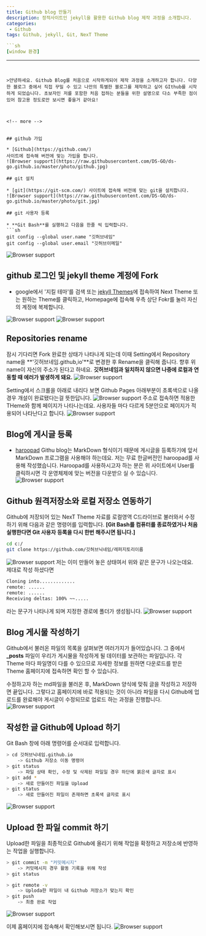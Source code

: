 ```yaml
---
title: Github blog 만들기
description: 정적사이트인 jekyll을 활용한 Github blog 제작 과정을 소개합니다.
categories:
 - Github
tags: Github, jekyll, Git, NexT Theme

```sh
[window 환경]
```
---
```


>안녕하세요. Github Blog를 처음으로 시작하게되어 제작 과정을 소개하고자 합니다. 다양한 블로그 중에서 직접 꾸밀 수 있고 나만의 특별한 블로그를 제작하고 싶어 GIthub를 시작하게 되었습니다. 초보자인 저를 포함한 처음 접하는 분들을 위한 설명으로 다소 부족한 점이 있어 참고용 정도로만 보시면 좋을거 같아요!



<!-- more -->


## github 가입

* [Github](https://github.com/)
사이트에 접속해 버전에 맞는 가입을 합니다.
![Browser support](https://raw.githubusercontent.com/DS-GO/ds-go.github.io/master/photo/github.jpg)

## git 설치

* [git](https://git-scm.com/) 사이트에 접속해 버전에 맞는 git을 설치합니다.
![Browser support](https://raw.githubusercontent.com/DS-GO/ds-go.github.io/master/photo/git.jpg)

## git 사용자 등록

* **Git Bash**를 실행하고 다음을 한줄 씩 입력합니다.
```sh
git config --global user.name "깃허브네임"
git config --global user.email "깃허브이메일"
```
![Browser support](https://raw.githubusercontent.com/DS-GO/ds-go.github.io/master/photo/git_01.jpg)


## github 로그인 및 jekyll theme 계정에 Fork

* google에서 '지킬 테마'를 검색 또는 [jekyll Themes](http://jekyllthemes.org/)에 접속하여 Next Theme 또는 원하는 Theme를 클릭하고, Homepage에 접속해 우측 상단 Fokr를 눌러 자신의 계정에 복제합니다.

![Browser support](https://raw.githubusercontent.com/DS-GO/ds-go.github.io/master/photo/jekylltheme.jpg)
![Browser support](https://raw.githubusercontent.com/DS-GO/ds-go.github.io/master/photo/next_homepage.jpg)


## Repositories rename
잠시 기다리면 Fork 완료한 상태가 나타나게 되는데 이때 Setting에서 Repository name을 **'깃허브네임.github,io'**로 변경한 후 Rename을 클릭해 줍니다. 향후 위 name이 자신의 주소가 된다고 하네요.
**깃허브네임과 일치하지 않으면 나중에 로컬과 연동할 때 에러가 발생하게 돼요.**
![Browser support](https://raw.githubusercontent.com/DS-GO/ds-go.github.io/master/photo/repositories_rename.jpg)

Setting에서 스크롤을 아래로 내리다 보면 Github Pages 아래부분이 초록색으로 나올 경우 개설이 완료됐다는걸 뜻한답니다.
![Browser support](https://raw.githubusercontent.com/DS-GO/ds-go.github.io/master/photo/githubpages.jpg)
주소로 접속하면 적용한 THeme와 함께 페이지가 나타나는데요. 사용자들 마다 다르게 5분안으로 페이지가 적용되어 나타난다고 합니다.
![Browser support](https://raw.githubusercontent.com/DS-GO/ds-go.github.io/master/photo/dsgogithub.jpg)






## Blog에 게시글 등록

* [haroopad](http://pad.haroopress.com/)
Githu blog는 MarkDown 형식이기 때문에 게시글을 등록하기에 앞서 MarkDown 프로그램을 사용해야 하는데요. 저는 무료 한글버전인 haroopad를 사용해 작성했습니다. Haroopad를 사용하시고자 하는 분은 위 사이트에서 User를 클릭하시면 각 운영체제에 맞는 버전을 다운받으 실 수 있습니다.
![Browser support](https://raw.githubusercontent.com/DS-GO/ds-go.github.io/master/photo/haroopad.jpg)

## Github 원격저장소와 로컬 저장소 연동하기

Github에 저장되어 있는 NexT Theme 자료를 로컬영역 C드라이브로 불러와서 수정하기 위해 다음과 같은 명령어를 입력합니다.
**[Git Bash를 컴퓨터를 종료하였거나 처음 실행한다면 Git 사용자 등록을 다시 한번 해주시면 됩니다.]**

```sh
cd c:/
git clone https://github.com/깃허브닉네임/레퍼지토리이름
```

![Browser support](https://raw.githubusercontent.com/DS-GO/ds-go.github.io/master/photo/gitclone.jpg)
저는 이미 만들어 놓은 상태여서 위와 같은 문구가 나오는데요. 제대로 작성 하셨다면 
```sh
Cloning into.............
remote: ......
remote: ......
Receiving deltas: 100% ~~.....
```
라는 문구가 나타나게 되며 지정한 경로에 폴더가 생성됩니다.
![Browser support](https://raw.githubusercontent.com/DS-GO/ds-go.github.io/master/photo/localclone.jpg)


## Blog 게시물 작성하기
Github에서 불러온 파일의 목록을 살펴보면 여러가지가 들어있습니다. 그 중에서 **_posts** 파일이 우리가 게시물을 작성하게 될 데이터를 보관하는 파일입니다. 각 Theme 마다 파일명이 다를 수 있으므로 자세한 정보를 원하면 다운로드를 받은 Theme 홈페이지에 접속하면 확인 할 수 있습니다.

수정하고자 하는 md파일을 불러온 후, MarkDown 양식에 맞춰 글을 작성하고 저장하면 끝입니다. 그렇다고 홈페이지에 바로 적용되는 것이 아니라 파일을 다시 Github에 업로드를 완료해야 게시글이 수정되므로 업로드 하는 과정을 진행합니다.
![Browser support](https://raw.githubusercontent.com/DS-GO/ds-go.github.io/master/photo/haroo_bloging.jpg)


## 작성한 글 Github에 Upload 하기
Git Bash 창에 아래 명령어를 순서대로 입력합니다.
```sh
> cd 깃허브닉네임.github.io
	-> Github 저장소 이동 명령어
> git status
	-> 파일 상태 확인, 수정 및 삭제된 파일일 경우 하단에 붉은색 글자로 표시
> git add *
	-> 새로 만들어진 파일을 Upload
> git status
	-> 새로 만들어진 파일이 존재하면 초록색 글자로 표시
```
![Browser support](https://raw.githubusercontent.com/DS-GO/ds-go.github.io/master/photo/githubupload.jpg)


## Upload 한 파일 commit 하기
Upload한 파일을 최종적으로 Github에 올리기 위해 작업을 확정하고 저장소에 반영하는 작업을 실행합니다.
```sh
> git commit -m "커밋메시지"
	-> 커밋메시지 경우 활동 기록을 위해 작성
> git status

> git remote -v
	-> Uploda한 파일이 내 Github 저장소가 맞는지 확인
> git push
	-> 최종 완료 작업
```
![Browser support](https://raw.githubusercontent.com/DS-GO/ds-go.github.io/master/photo/githubpush.jpg)


이제 홈페이지에 접속해서 확인해보시면 됩니다.
![Browser support](https://raw.githubusercontent.com/DS-GO/ds-go.github.io/master/photo/complete.jpg)








